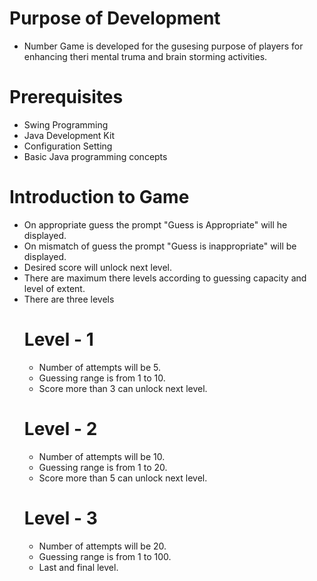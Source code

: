 # Purpose of Development 
- Number Game is developed for the gusesing purpose of players for enhancing theri mental truma and brain storming activities.
# Prerequisites 
- Swing Programming
- Java Development Kit
- Configuration Setting
- Basic Java programming concepts
# Introduction to Game 
- On appropriate guess the prompt "Guess is Appropriate" will he displayed.
- On mismatch of guess the prompt "Guess is inappropriate" will be displayed.
- Desired score will unlock next level.
- There are maximum there levels according to guessing capacity and level of extent. 
- There are three levels
  # Level - 1
  - Number of attempts will be 5.
  - Guessing range is from 1 to 10.
  - Score more than 3 can unlock next level.
  # Level - 2
  - Number of attempts will be 10.
  - Guessing range is from 1 to 20.
  - Score more than 5 can unlock next level.
  # Level - 3
  - Number of attempts will be 20.
  - Guessing range is from 1 to 100.
  - Last and final level.
